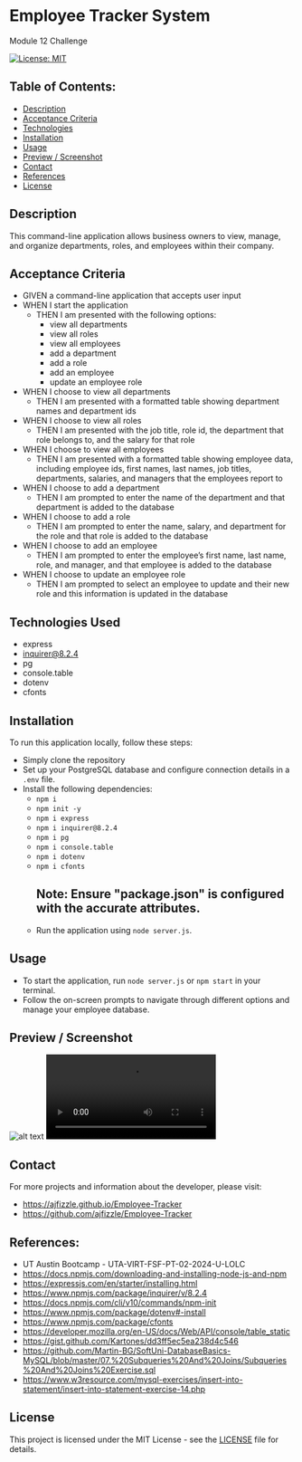 # Employee Tracker System
Module 12 Challenge

[![License: MIT](https://img.shields.io/badge/License-MIT-yellow.svg)](https://opensource.org/licenses/MIT)

## Table of Contents:
- [Description](#Description)
- [Acceptance Criteria](#Acceptance-Criteria)
- [Technologies](#Technologies)
- [Installation](#Installation)
- [Usage](#Usage)
- [Preview / Screenshot](#Preview-Screenshot)
- [Contact](#Contact)
- [References](#References)
- [License](#License)

## Description
This command-line application allows business owners to view, manage, and organize departments, roles, and employees within their company.

## Acceptance Criteria
- GIVEN a command-line application that accepts user input
- WHEN I start the application
  - THEN I am presented with the following options:
    - view all departments
    - view all roles
    - view all employees
    - add a department
    - add a role
    - add an employee
    - update an employee role
- WHEN I choose to view all departments
  - THEN I am presented with a formatted table showing department names and department ids
- WHEN I choose to view all roles
  - THEN I am presented with the job title, role id, the department that role belongs to, and the salary for that role
- WHEN I choose to view all employees
  - THEN I am presented with a formatted table showing employee data, including employee ids, first names, last names, job titles, departments, salaries, and managers that the employees report to
- WHEN I choose to add a department
  - THEN I am prompted to enter the name of the department and that department is added to the database
- WHEN I choose to add a role
  - THEN I am prompted to enter the name, salary, and department for the role and that role is added to the database
- WHEN I choose to add an employee
  - THEN I am prompted to enter the employee’s first name, last name, role, and manager, and that employee is added to the database
- WHEN I choose to update an employee role
  - THEN I am prompted to select an employee to update and their new role and this information is updated in the database

## Technologies Used
- express
- inquirer@8.2.4
- pg
- console.table
- dotenv
- cfonts

## Installation
To run this application locally, follow these steps:
- Simply clone the repository
- Set up your PostgreSQL database and configure connection details in a `.env` file.
- Install the following dependencies:
    - `npm i` 
    - `npm init -y`
    - `npm i express`
    - `npm i inquirer@8.2.4`
    - `npm i pg`
    - `npm i console.table`
    - `npm i dotenv`
    - `npm i cfonts`
       ## Note: Ensure "package.json" is configured with the accurate attributes.
  - Run the application using `node server.js`.
    

## Usage
- To start the application, run `node server.js` or `npm start` in your terminal.
- Follow the on-screen prompts to navigate through different options and manage your employee database.


## Preview / Screenshot
![alt text](<Employee Tracker.gif>)
<video controls src="Employee-Tracker.mp4" title="Title"></video>

## Contact
For more projects and information about the developer, please visit:
 - https://ajfizzle.github.io/Employee-Tracker
 - https://github.com/ajfizzle/Employee-Tracker

## References:
- UT Austin Bootcamp - UTA-VIRT-FSF-PT-02-2024-U-LOLC
- https://docs.npmjs.com/downloading-and-installing-node-js-and-npm
- https://expressjs.com/en/starter/installing.html
- https://www.npmjs.com/package/inquirer/v/8.2.4
- https://docs.npmjs.com/cli/v10/commands/npm-init
- https://www.npmjs.com/package/dotenv#-install
- https://www.npmjs.com/package/cfonts
- https://developer.mozilla.org/en-US/docs/Web/API/console/table_static
- https://gist.github.com/Kartones/dd3ff5ec5ea238d4c546
- https://github.com/Martin-BG/SoftUni-DatabaseBasics-MySQL/blob/master/07.%20Subqueries%20And%20Joins/Subqueries%20And%20Joins%20Exercise.sql
- https://www.w3resource.com/mysql-exercises/insert-into-statement/insert-into-statement-exercise-14.php


## License
This project is licensed under the MIT License - see the [LICENSE](LICENSE) file for details.
